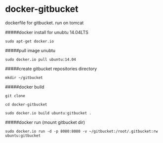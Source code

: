 docker-gitbucket
================

dockerfile for gitbucket. run on tomcat

#####docker install for unubtu 14.04LTS

`sudo apt-get docker.io`

#####pull image unubtu

`sudo docker.io pull ubuntu:14.04`

#####create gitbucket repositories directory

`mkdir ~/gitbucket`

#####docker build

`git clone`

`cd docker-gitbucket`

`sudo docker.io build ubuntu:gitbucket .`

#####docker run (mount gitbucket dir)

`sudo docker.io run -d -p 8080:8080 -v ~/gitbucket:/root/.gitbucket:rw ubuntu:gitbucket`
